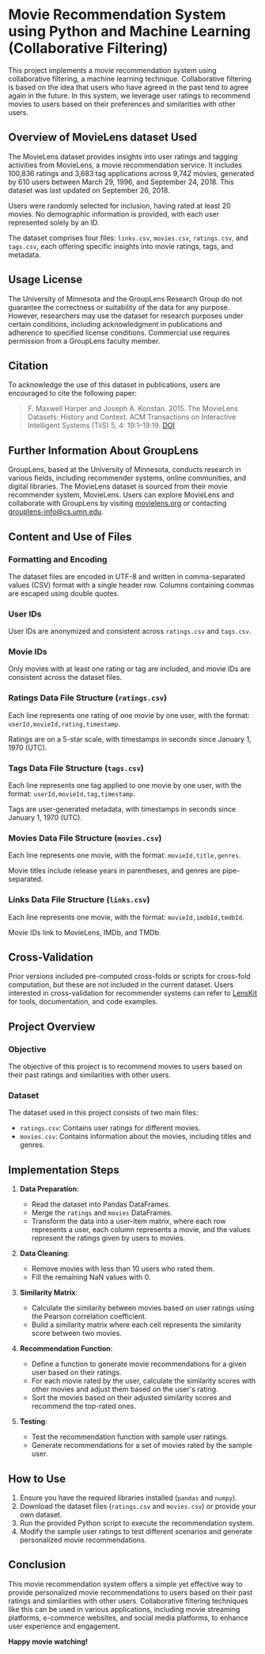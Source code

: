 # Movie Recommendation System using Python and Machine Learning (Collaborative Filtering)

This project implements a movie recommendation system using collaborative filtering, a machine learning technique. Collaborative filtering is based on the idea that users who have agreed in the past tend to agree again in the future. In this system, we leverage user ratings to recommend movies to users based on their preferences and similarities with other users.

## Overview of MovieLens dataset Used

The MovieLens dataset provides insights into user ratings and tagging activities from MovieLens, a movie recommendation service. It includes 100,836 ratings and 3,683 tag applications across 9,742 movies, generated by 610 users between March 29, 1996, and September 24, 2018. This dataset was last updated on September 26, 2018.

Users were randomly selected for inclusion, having rated at least 20 movies. No demographic information is provided, with each user represented solely by an ID.

The dataset comprises four files: `links.csv`, `movies.csv`, `ratings.csv`, and `tags.csv`, each offering specific insights into movie ratings, tags, and metadata.

## Usage License

The University of Minnesota and the GroupLens Research Group do not guarantee the correctness or suitability of the data for any purpose. However, researchers may use the dataset for research purposes under certain conditions, including acknowledgment in publications and adherence to specified license conditions. Commercial use requires permission from a GroupLens faculty member.

## Citation

To acknowledge the use of this dataset in publications, users are encouraged to cite the following paper:

> F. Maxwell Harper and Joseph A. Konstan. 2015. The MovieLens Datasets: History and Context. ACM Transactions on Interactive Intelligent Systems (TiiS) 5, 4: 19:1–19:19. [DOI](https://doi.org/10.1145/2827872)

## Further Information About GroupLens

GroupLens, based at the University of Minnesota, conducts research in various fields, including recommender systems, online communities, and digital libraries. The MovieLens dataset is sourced from their movie recommender system, MovieLens. Users can explore MovieLens and collaborate with GroupLens by visiting [movielens.org](http://movielens.org) or contacting [grouplens-info@cs.umn.edu](mailto:grouplens-info@cs.umn.edu).

## Content and Use of Files

### Formatting and Encoding

The dataset files are encoded in UTF-8 and written in comma-separated values (CSV) format with a single header row. Columns containing commas are escaped using double quotes.

### User IDs

User IDs are anonymized and consistent across `ratings.csv` and `tags.csv`.

### Movie IDs

Only movies with at least one rating or tag are included, and movie IDs are consistent across the dataset files.

### Ratings Data File Structure (`ratings.csv`)

Each line represents one rating of one movie by one user, with the format: `userId,movieId,rating,timestamp`.

Ratings are on a 5-star scale, with timestamps in seconds since January 1, 1970 (UTC).

### Tags Data File Structure (`tags.csv`)

Each line represents one tag applied to one movie by one user, with the format: `userId,movieId,tag,timestamp`.

Tags are user-generated metadata, with timestamps in seconds since January 1, 1970 (UTC).

### Movies Data File Structure (`movies.csv`)

Each line represents one movie, with the format: `movieId,title,genres`.

Movie titles include release years in parentheses, and genres are pipe-separated.

### Links Data File Structure (`links.csv`)

Each line represents one movie, with the format: `movieId,imdbId,tmdbId`.

Movie IDs link to MovieLens, IMDb, and TMDb.

## Cross-Validation

Prior versions included pre-computed cross-folds or scripts for cross-fold computation, but these are not included in the current dataset. Users interested in cross-validation for recommender systems can refer to [LensKit](http://lenskit.org) for tools, documentation, and code examples.


## Project Overview

### Objective
The objective of this project is to recommend movies to users based on their past ratings and similarities with other users.

### Dataset
The dataset used in this project consists of two main files:
- `ratings.csv`: Contains user ratings for different movies.
- `movies.csv`: Contains information about the movies, including titles and genres.

## Implementation Steps

1. **Data Preparation**:
    - Read the dataset into Pandas DataFrames.
    - Merge the `ratings` and `movies` DataFrames.
    - Transform the data into a user-item matrix, where each row represents a user, each column represents a movie, and the values represent the ratings given by users to movies.

2. **Data Cleaning**:
    - Remove movies with less than 10 users who rated them.
    - Fill the remaining NaN values with 0.

3. **Similarity Matrix**:
    - Calculate the similarity between movies based on user ratings using the Pearson correlation coefficient.
    - Build a similarity matrix where each cell represents the similarity score between two movies.

4. **Recommendation Function**:
    - Define a function to generate movie recommendations for a given user based on their ratings.
    - For each movie rated by the user, calculate the similarity scores with other movies and adjust them based on the user's rating.
    - Sort the movies based on their adjusted similarity scores and recommend the top-rated ones.

5. **Testing**:
    - Test the recommendation function with sample user ratings.
    - Generate recommendations for a set of movies rated by the sample user.

## How to Use
1. Ensure you have the required libraries installed (`pandas` and `numpy`).
2. Download the dataset files (`ratings.csv` and `movies.csv`) or provide your own dataset.
3. Run the provided Python script to execute the recommendation system.
4. Modify the sample user ratings to test different scenarios and generate personalized movie recommendations.

## Conclusion
This movie recommendation system offers a simple yet effective way to provide personalized movie recommendations to users based on their past ratings and similarities with other users. Collaborative filtering techniques like this can be used in various applications, including movie streaming platforms, e-commerce websites, and social media platforms, to enhance user experience and engagement.


**Happy movie watching!**
